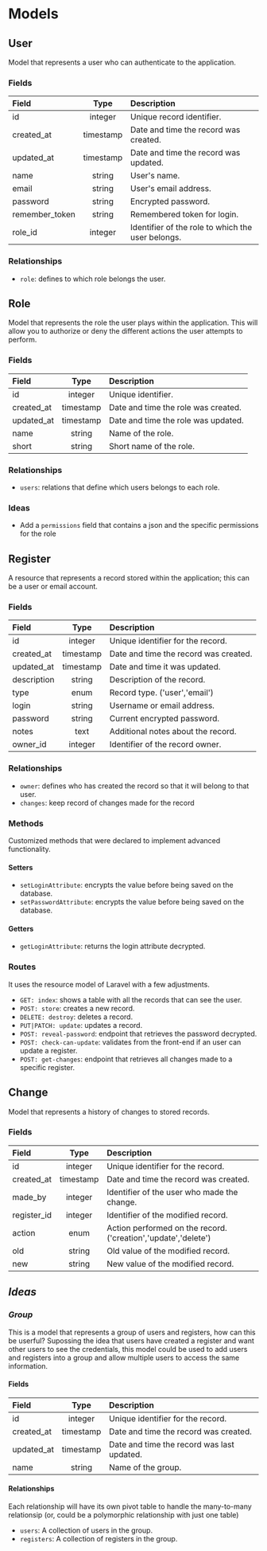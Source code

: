 # Models

## User

Model that represents a user who can authenticate to the application.

### Fields

| Field          |   Type    | Description                                       |
| :------------- | :-------: | :------------------------------------------------ |
| id             |  integer  | Unique record identifier.                         |
| created_at     | timestamp | Date and time the record was created.             |
| updated_at     | timestamp | Date and time the record was updated.             |
| name           |  string   | User's name.                                      |
| email          |  string   | User's email address.                             |
| password       |  string   | Encrypted password.                               |
| remember_token |  string   | Remembered token for login.                       |
| role_id        |  integer  | Identifier of the role to which the user belongs. |

### Relationships

- `role`: defines to which role belongs the user.

## Role

Model that represents the role the user plays within the application. This will allow you to authorize or deny the different actions the user attempts to perform.

### Fields

| Field      |   Type    | Description                         |
| :--------- | :-------: | :---------------------------------- |
| id         |  integer  | Unique identifier.                  |
| created_at | timestamp | Date and time the role was created. |
| updated_at | timestamp | Date and time the role was updated. |
| name       |  string   | Name of the role.                   |
| short      |  string   | Short name of the role.             |

### Relationships

- `users`: relations that define which users belongs to each role.

### Ideas

- Add a `permissions` field that contains a json and the specific permissions for the role

## Register

A resource that represents a record stored within the application; this can be a user or email account.

### Fields

| Field       |   Type    | Description                           |
| :---------- | :-------: | :------------------------------------ |
| id          |  integer  | Unique identifier for the record.     |
| created_at  | timestamp | Date and time the record was created. |
| updated_at  | timestamp | Date and time it was updated.         |
| description |  string   | Description of the record.            |
| type        |   enum    | Record type. ('user','email')         |
| login       |  string   | Username or email address.            |
| password    |  string   | Current encrypted password.           |
| notes       |   text    | Additional notes about the record.    |
| owner_id    |  integer  | Identifier of the record owner.       |

### Relationships

- `owner`: defines who has created the record so that it will belong to that user.
- `changes`: keep record of changes made for the record

### Methods

Customized methods that were declared to implement advanced functionality.

#### Setters

- `setLoginAttribute`: encrypts the value before being saved on the database.
- `setPasswordAttribute`: encrypts the value before being saved on the database.

#### Getters

- `getLoginAttribute`: returns the login attribute decrypted.

### Routes

It uses the resource model of Laravel with a few adjustments.

- `GET: index`: shows a table with all the records that can see the user.
- `POST: store`: creates a new record.
- `DELETE: destroy`: deletes a record.
- `PUT|PATCH: update`: updates a record.
- `POST: reveal-password`: endpoint that retrieves the password decrypted.
- `POST: check-can-update`: validates from the front-end if an user can update a register.
- `POST: get-changes`: endpoint that retrieves all changes made to a specific register.

## Change

Model that represents a history of changes to stored records.

### Fields

| Field       |   Type    | Description                                                    |
| :---------- | :-------: | :------------------------------------------------------------- |
| id          |  integer  | Unique identifier for the record.                              |
| created_at  | timestamp | Date and time the record was created.                          |
| made_by     |  integer  | Identifier of the user who made the change.                    |
| register_id |  integer  | Identifier of the modified record.                             |
| action      |   enum    | Action performed on the record. ('creation','update','delete') |
| old         |  string   | Old value of the modified record.                              |
| new         |  string   | New value of the modified record.                              |

## _Ideas_

### _Group_

This is a model that represents a group of users and registers, how can this be userful? Supossing the idea that users have created a register and want other users to see the credentials, this model could be used to add users and registers into a group and allow multiple users to access the same information.

#### Fields

| Field      |   Type    | Description                                |
| :--------- | :-------: | :----------------------------------------- |
| id         |  integer  | Unique identifier for the record.          |
| created_at | timestamp | Date and time the record was created.      |
| updated_at | timestamp | Date and time the record was last updated. |
| name       |  string   | Name of the group.                         |

#### Relationships

Each relationship will have its own pivot table to handle the many-to-many relationsip (or, could be a polymorphic relationship with just one table)

- `users`: A collection of users in the group.
- `registers`: A collection of registers in the group.
